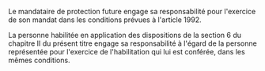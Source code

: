 Le mandataire de protection future engage sa responsabilité pour l'exercice de son mandat dans les conditions prévues à l'article 1992.

La personne habilitée en application des dispositions de la section 6 du chapitre II du présent titre engage sa responsabilité à l'égard de la personne représentée pour l'exercice de l'habilitation qui lui est conférée, dans les mêmes conditions.
